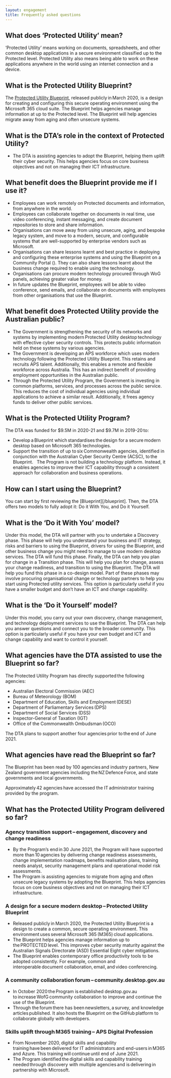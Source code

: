 ```yaml
--- 
layout: engagement 
title: Frequently asked questions
---
```


## What does ‘Protected Utility’ mean? 

‘Protected Utility’ means working on documents, spreadsheets, and other common desktop applications in a secure environment classified up to the Protected level. Protected Utility also means being able to work on these applications anywhere in the world using an internet connection and a device.  

## What is the Protected Utility Blueprint? 

The [Protected Utility Blueprint](/blueprint), released publicly in March 2020, is a design for creating and configuring this secure operating environment using the Microsoft 365 cloud suite. The Blueprint helps agencies manage information at up to the Protected level. The Blueprint will help agencies migrate away from aging and often unsecure systems.  

## What is the DTA’s role in the context of Protected Utility? 

* The DTA is assisting agencies to adopt the Blueprint, helping them uplift their cyber security. This helps agencies focus on core business objectives and not on managing their ICT infrastructure.  

## What benefit does the Blueprint provide me if I use it? 

* Employees can work remotely on Protected documents and information, from anywhere in the world. 
* Employees can collaborate together on documents in real time, use video conferencing, instant messaging, and create document repositories to store and share information.  
* Organisations can move away from using unsecure, aging, and bespoke legacy system, and move to a modern, secure, and configurable systems that are well-supported by enterprise vendors such as Microsoft.  
* Organisations can share lessons learnt and best practice in deploying and configuring these enterprise systems and using the Blueprint on a Community Portal (). They can also share lessons learnt about the business change required to enable using the technology.  
* Organisations can procure modern technology procured through WoG panels, achieving greater value for money.  
* In future updates the Blueprint, employees will be able to video conference, send emails, and collaborate on documents with employees from other organisations that use the Blueprint.  

## What benefit does Protected Utility provide the Australian public? 

* The Government is strengthening the security of its networks and systems by implementing modern Protected Utility desktop technology with effective cyber security controls. This protects public information held on these systems by various agencies.   
* The Government is developing an APS workforce which uses modern technology following the Protected Utility Blueprint. This retains and recruits APS talent. Additionally, this enables a remote and flexible workforce across Australia. This has an indirect benefit of providing employment opportunities in the Australian public.  
* Through the Protected Utility Program, the Government is investing in common platforms, services, and processes across the public service. This reduces the cost of individual agencies using individual applications to achieve a similar result. Additionally, it frees agency funds to deliver other public services.   

## What is the Protected Utility Program? 

The DTA was funded for $9.5M in 2020-21 and $9.7M in 2019-20 to:
* Develop a Blueprint which standardises the design for a secure modern desktop based on Microsoft 365 technologies.  
* Support the transition of up to six Commonwealth agencies, identified in conjunction with the Australian Cyber Security Centre (ACSC), to the Blueprint.    
The Program is not building a technology platform. Instead, it enables agencies to improve their ICT capability through a consistent approach for collaboration and business operations.    

## How can I start using the Blueprint? 

You can start by first reviewing the [Blueprint][/blueprint]. Then, the DTA offers two models to fully adopt it: Do it With You, and Do it Yourself.  

## What is the ‘Do it With You’ model? 

Under this model, the DTA will partner with you to undertake a Discovery phase. This phase will help you understand your business and IT strategy, risks and barriers to using the Blueprint, drivers for using the Blueprint, and other business change you might need to manage to use modern desktop services. The DTA will fund this phase. Finally, the DTA can help you plan for change in a Transition phase. This will help you plan for change, assess your change readiness, and transition to using the Blueprint. The DTA will help you fund this phase in a co-design model. Part of these phases may involve procuring organisational change or technology partners to help you start using Protected utility services. This option is particularly useful if you have a smaller budget and don’t have an ICT and change capability.  

## What is the ‘Do it Yourself’ model? 

Under this model, you carry out your own discovery, change management, and technology deployment services to use the Blueprint. The DTA can help you answer questions and connect you to the broader community. This option is particularly useful if you have your own budget and ICT and change capability and want to control it yourself.   

## What agencies have the DTA assisted to use the Blueprint so far? 

The Protected Utility Program has directly supported the following agencies:  

* Australian Electoral Commission (AEC)  
* Bureau of Meteorology (BOM)
* Department of Education, Skills and Employment (DESE)  
* Department of Parliamentary Services (DPS)
* Department of Social Services (DSS)
* Inspector-General of Taxation (IGT)
* Office of the Commonwealth Ombudsman (OCO)

The DTA plans to support another four agencies prior to the end of June 2021.  

## What agencies have read the Blueprint so far? 

The Blueprint has been read by 100 agencies and industry partners, New Zealand government agencies including the NZ Defence Force, and state governments and local governments.  

Approximately 42 agencies have accessed the IT administrator training provided by the program.  

## What has the Protected Utility Program delivered so far? 

### Agency transition support – engagement, discovery and change readiness  

* By the Program’s end in 30 June 2021, the Program will have supported more than 10 agencies by delivering change readiness assessments, change implementation roadmaps, benefits realisation plans, training needs analyst, security management plans and operational model risk assessments. 
* The Program is assisting agencies to migrate from aging and often unsecure legacy systems by adopting the Blueprint. This helps agencies focus on core business objectives and not on managing their ICT infrastructure.  

### A design for a secure modern desktop – Protected Utility Blueprint   

* Released publicly in March 2020, the Protected Utility Blueprint is a design to create a common, secure operating environment. This environment uses several Microsoft 365 (M365) cloud applications.   
* The Blueprint helps agencies manage information up to the PROTECTED level. This improves cyber security maturity against the Australian Signals Directorate (ASD) Essential Eight cyber mitigations.   
* The Blueprint enables contemporary office productivity tools to be adopted consistently. For example, common and interoperable document collaboration, email, and video conferencing.   

### A community collaboration forum – community.desktop.gov.au  

* In October 2020 the Program is established desktop.gov.au to increase WofG community collaboration to improve and continue the use of the Blueprint.
* Through the forum there has been newsletters, a survey, and knowledge articles published. It also hosts the Blueprint on the GitHub platform to collaborate globally with developers.    

### Skills uplift through M365 training – APS Digital Profession   

* From November 2020, digital skills and capability training have been delivered for IT administrators and end-users in M365 and Azure. This training will continue until end of June 2021.   
* The Program identified the digital skills and capability training needed through discovery with multiple agencies and is delivering in partnership with Microsoft.  
